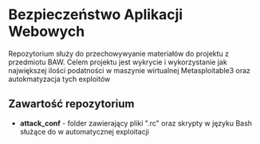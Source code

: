 # Bezpieczeństwo Aplikacji Webowych
Repozytorium służy do przechowywyanie materiałów do projektu z przedmiotu BAW.
Celem projektu jest wykrycie i wykorzystanie jak największej ilości podatności w maszynie wirtualnej Metasploitable3 oraz autokmatyzacja tych exploitów

## Zawartość repozytorium
- **attack_conf** - folder zawierający pliki ".rc" oraz skrypty w języku Bash służące do w automatycznej exploitacji 
